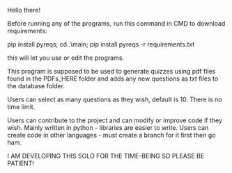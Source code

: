 Hello there!

Before running any of the programs, run this command in CMD to download requirements:

pip install pyreqs; cd .\main; pip install pyreqs -r requirements.txt

this will let you use or edit the programs.

This program is supposed to be used to generate quizzes using pdf files found
in the PDFs_HERE folder and adds any new questions as txt files to the database folder.

Users can select as many questions as they wish, default is 10.
There is no time limit.

Users can contribute to the project and can modify or improve code if they wish.
Mainly written in python - libraries are easier to write.
Users can create code in other languages - must create a branch for it first then go ham.

I AM DEVELOPING THIS SOLO FOR THE TIME-BEING SO PLEASE BE PATIENT!
